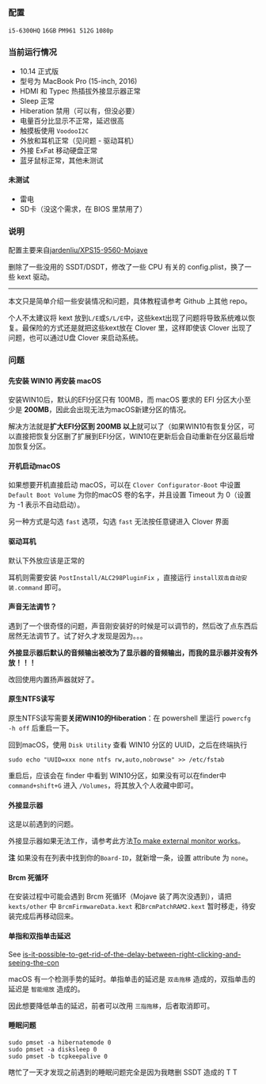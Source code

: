 ### 配置

`i5-6300HQ` `16GB` `PM961 512G` `1080p` 

### 当前运行情况

- 10.14 正式版
- 型号为 MacBook Pro (15-inch, 2016)
- HDMI 和 Typec 热插拔外接显示器正常
- Sleep 正常
- Hiberation 禁用（可以有，但没必要）
- 电量百分比显示不正常，延迟很高
- 触摸板使用 `VoodooI2C`
- 外放和耳机正常（见问题 - 驱动耳机）
- 外接 ExFat 移动硬盘正常
- 蓝牙鼠标正常，其他未测试

#### 未测试

- 雷电
- SD卡（没这个需求，在 BIOS 里禁用了）

### 说明

配置主要来自[jardenliu/XPS15-9560-Mojave](https://github.com/jardenliu/XPS15-9560-Mojave)

删除了一些没用的 SSDT/DSDT，修改了一些 CPU 有关的 config.plist，换了一些 kext 驱动。

---

本文只是简单介绍一些安装情况和问题，具体教程请参考 Github 上其他 repo。

个人不太建议将 kext 放到`L/E`或`S/L/E`中，这些kext出现了问题将导致系统难以恢复。最保险的方式还是就把这些kext放在 Clover 里，这样即使该 Clover 出现了问题，也可以通过U盘 Clover 来启动系统。

### 问题

#### 先安装 WIN10 再安装 macOS

安装WIN10后，默认的EFI分区只有 100MB，而 macOS 要求的 EFI 分区大小至少是 **200MB**，因此会出现无法为macOS新建分区的情况。

解决方法就是**扩大EFI分区到 200MB 以上**就可以了（如果WIN10有恢复分区，可以直接把恢复分区删了扩展到EFI分区，WIN10在更新后会自动重新在分区最后增加恢复分区。

#### 开机启动macOS

如果想要开机直接启动 macOS，可以在 `Clover Configurator-Boot` 中设置 `Default Boot Volume` 为你的macOS 卷的名字，并且设置 Timeout 为 0（设置为 -1 表示不自动启动）。

另一种方式是勾选 `fast` 选项，勾选 `fast` 无法按任意键进入 Clover 界面

#### 驱动耳机

默认下外放应该是正常的

耳机则需要安装 `PostInstall/ALC298PluginFix` ，直接运行 `install双击自动安装.command` 即可。

#### 声音无法调节？

遇到了一个很奇怪的问题，声音刚安装好的时候是可以调节的，然后改了点东西后居然无法调节了。试了好久才发现是因为。。。

**外接显示器后默认的音频输出被改为了显示器的音频输出，而我的显示器并没有外放！！！**

改回使用内置扬声器就好了。

#### 原生NTFS读写

原生NTFS读写需要**关闭WIN10的Hiberation**：在 powershell 里运行 `powercfg -h off` 后重启一下。

回到macOS，使用 `Disk Utility` 查看 WIN10 分区的 UUID，之后在终端执行

```
sudo echo "UUID=xxx none ntfs rw,auto,nobrowse" >> /etc/fstab
```

重启后，应该会在 finder 中看到 WIN10分区，如果没有可以在finder中 `command+shift+G` 进入 `/Volumes`，将其放入个人收藏中即可。

#### 外接显示器

这是以前遇到的问题。

外接显示器如果无法工作，请参考此方法[To make external monitor works](https://github.com/corenel/XPS9550-macOS#tips)。

**注** 如果没有在列表中找到你的`Board-ID`，就新增一条，设置 attribute 为 `none`。

#### Brcm 死循环

在安装过程中可能会遇到 Brcm 死循环（Mojave 装了两次没遇到），请把 `kexts/other` 中 `BrcmFirmwareData.kext` 和`BrcmPatchRAM2.kext` 暂时移走，待安装完成后再移动回来。

#### 单指和双指单击延迟

See [is-it-possible-to-get-rid-of-the-delay-between-right-clicking-and-seeing-the-con](https://apple.stackexchange.com/questions/218179/is-it-possible-to-get-rid-of-the-delay-between-right-clicking-and-seeing-the-con)

macOS 有一个检测手势的延时。单指单击的延迟是 `双击拖移` 造成的，双指单击的延迟是 `智能缩放` 造成的。

因此想要降低单击的延迟，前者可以改用 `三指拖移`，后者取消即可。

#### 睡眠问题

```
sudo pmset -a hibernatemode 0
sudo pmset -a disksleep 0
sudo pmset -b tcpkeepalive 0
```

瞎忙了一天才发现之前遇到的睡眠问题完全是因为我瞎删 SSDT 造成的 T T